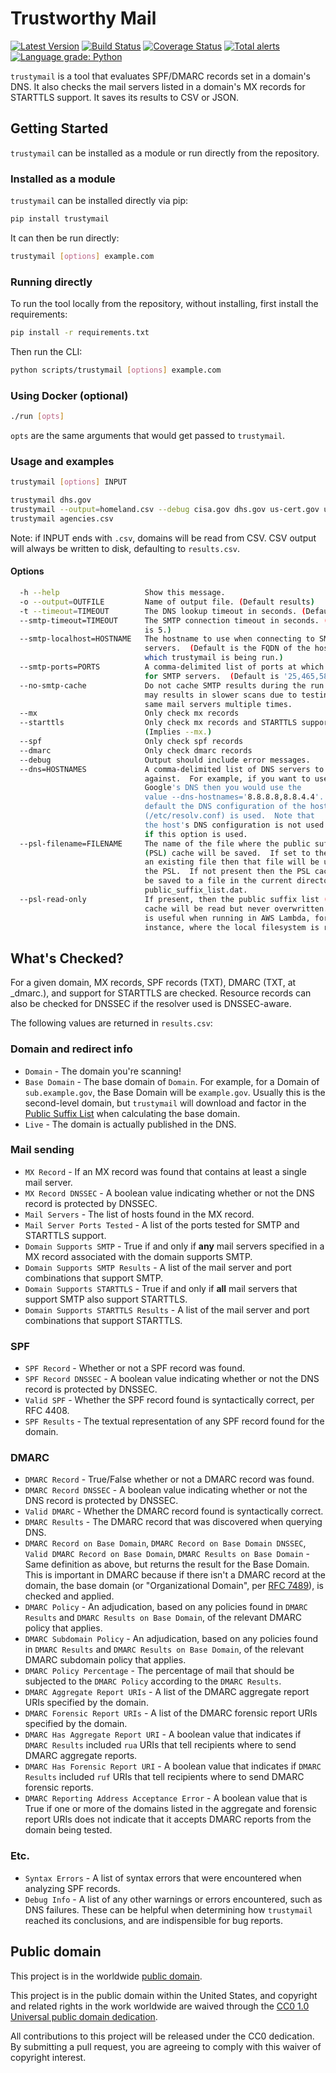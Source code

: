# Trustworthy Mail #

[![Latest Version](https://img.shields.io/pypi/v/trustymail.svg)](https://pypi.org/project/trustymail/)
[![Build Status](https://travis-ci.com/cisagov/trustymail.svg?branch=develop)](https://travis-ci.com/cisagov/trustymail)
[![Coverage Status](https://coveralls.io/repos/github/cisagov/trustymail/badge.svg?branch=develop)](https://coveralls.io/github/cisagov/trustymail?branch=develop)
[![Total alerts](https://img.shields.io/lgtm/alerts/g/cisagov/trustymail.svg?logo=lgtm&logoWidth=18)](https://lgtm.com/projects/g/cisagov/trustymail/alerts/)
[![Language grade: Python](https://img.shields.io/lgtm/grade/python/g/cisagov/trustymail.svg?logo=lgtm&logoWidth=18)](https://lgtm.com/projects/g/cisagov/trustymail/context:python)

`trustymail` is a tool that evaluates SPF/DMARC records set in a
domain's DNS. It also checks the mail servers listed in a domain's MX
records for STARTTLS support. It saves its results to CSV or JSON.

## Getting Started ##

`trustymail` can be installed as a module or run directly from the
repository.

### Installed as a module ###

`trustymail` can be installed directly via pip:

```bash
pip install trustymail
```

It can then be run directly:

```bash
trustymail [options] example.com
```

### Running directly ###

To run the tool locally from the repository, without installing, first
install the requirements:

```bash
pip install -r requirements.txt
```

Then run the CLI:

```bash
python scripts/trustymail [options] example.com
```

### Using Docker (optional)

```bash
./run [opts]
```

`opts` are the same arguments that would get passed to `trustymail`.

### Usage and examples ###

```bash
trustymail [options] INPUT

trustymail dhs.gov
trustymail --output=homeland.csv --debug cisa.gov dhs.gov us-cert.gov usss.gov
trustymail agencies.csv
```

Note: if INPUT ends with `.csv`, domains will be read from CSV. CSV
output will always be written to disk, defaulting to `results.csv`.

#### Options ####

```bash
  -h --help                   Show this message.
  -o --output=OUTFILE         Name of output file. (Default results)
  -t --timeout=TIMEOUT        The DNS lookup timeout in seconds. (Default is 5.)
  --smtp-timeout=TIMEOUT      The SMTP connection timeout in seconds. (Default
                              is 5.)
  --smtp-localhost=HOSTNAME   The hostname to use when connecting to SMTP
                              servers.  (Default is the FQDN of the host from
                              which trustymail is being run.)
  --smtp-ports=PORTS          A comma-delimited list of ports at which to look
                              for SMTP servers.  (Default is '25,465,587'.)
  --no-smtp-cache             Do not cache SMTP results during the run.  This
                              may results in slower scans due to testing the
                              same mail servers multiple times.
  --mx                        Only check mx records
  --starttls                  Only check mx records and STARTTLS support.
                              (Implies --mx.)
  --spf                       Only check spf records
  --dmarc                     Only check dmarc records
  --debug                     Output should include error messages.
  --dns=HOSTNAMES             A comma-delimited list of DNS servers to query
                              against.  For example, if you want to use
                              Google's DNS then you would use the
                              value --dns-hostnames='8.8.8.8,8.8.4.4'.  By
                              default the DNS configuration of the host OS
                              (/etc/resolv.conf) is used.  Note that
                              the host's DNS configuration is not used at all
                              if this option is used.
  --psl-filename=FILENAME     The name of the file where the public suffix list
                              (PSL) cache will be saved.  If set to the name of
                              an existing file then that file will be used as
                              the PSL.  If not present then the PSL cache will
                              be saved to a file in the current directory called
                              public_suffix_list.dat.
  --psl-read-only             If present, then the public suffix list (PSL)
                              cache will be read but never overwritten.  This
                              is useful when running in AWS Lambda, for
                              instance, where the local filesystem is read-only.
```

## What's Checked? ##

For a given domain, MX records, SPF records (TXT), DMARC (TXT, at
\_dmarc.<domain>), and support for STARTTLS are checked. Resource records can also be checked for DNSSEC if the resolver used is DNSSEC-aware.

The following values are returned in `results.csv`:

### Domain and redirect info ###

* `Domain` - The domain you're scanning!
* `Base Domain` - The base domain of `Domain`. For example, for a
  Domain of `sub.example.gov`, the Base Domain will be
  `example.gov`. Usually this is the second-level domain, but
  `trustymail` will download and factor in the [Public Suffix
  List](https://publicsuffix.org) when calculating the base domain.
* `Live` - The domain is actually published in the DNS.

### Mail sending ###

* `MX Record` - If an MX record was found that contains at least a
  single mail server.
* `MX Record DNSSEC` - A boolean value indicating whether or not the
  DNS record is protected by DNSSEC.
* `Mail Servers` - The list of hosts found in the MX record.
* `Mail Server Ports Tested` - A list of the ports tested for SMTP and
  STARTTLS support.
* `Domain Supports SMTP` - True if and only if __any__ mail servers
  specified in a MX record associated with the domain supports SMTP.
* `Domain Supports SMTP Results` - A list of the mail server and port
  combinations that support SMTP.
* `Domain Supports STARTTLS` - True if and only if __all__ mail
  servers that support SMTP also support STARTTLS.
* `Domain Supports STARTTLS Results` - A list of the mail server and
  port combinations that support STARTTLS.

### SPF ###

* `SPF Record` - Whether or not a SPF record was found.
* `SPF Record DNSSEC` - A boolean value indicating whether or not the
  DNS record is protected by DNSSEC.
* `Valid SPF` - Whether the SPF record found is syntactically correct,
  per RFC 4408.
* `SPF Results` - The textual representation of any SPF record found
  for the domain.

### DMARC ###

* `DMARC Record` - True/False whether or not a DMARC record was found.
* `DMARC Record DNSSEC` - A boolean value indicating whether or not
  the DNS record is protected by DNSSEC.
* `Valid DMARC` - Whether the DMARC record found is syntactically
  correct.
* `DMARC Results` - The DMARC record that was discovered when querying
  DNS.
* `DMARC Record on Base Domain`, `DMARC Record on Base Domain DNSSEC`,
  `Valid DMARC Record on Base Domain`, `DMARC Results on Base
  Domain` - Same definition as above, but returns the result for the
  Base Domain. This is important in DMARC because if there isn't a
  DMARC record at the domain, the base domain (or "Organizational
  Domain", per [RFC
  7489](https://tools.ietf.org/html/rfc7489#section-6.6.3)), is
  checked and applied.
* `DMARC Policy` - An adjudication, based on any policies found in
  `DMARC Results` and `DMARC Results on Base Domain`, of the relevant
  DMARC policy that applies.
* `DMARC Subdomain Policy` - An adjudication, based on any policies
  found in `DMARC Results` and `DMARC Results on Base Domain`, of the
  relevant DMARC subdomain policy that applies.
* `DMARC Policy Percentage` - The percentage of mail that should be
  subjected to the `DMARC Policy` according to the `DMARC Results`.
* `DMARC Aggregate Report URIs` - A list of the DMARC aggregate report
  URIs specified by the domain.
* `DMARC Forensic Report URIs` - A list of the DMARC forensic report
  URIs specified by the domain.
* `DMARC Has Aggregate Report URI` - A boolean value that indicates if
  `DMARC Results` included `rua` URIs that tell recipients where to
  send DMARC aggregate reports.
* `DMARC Has Forensic Report URI` - A boolean value that indicates if
  `DMARC Results` included `ruf` URIs that tell recipients where to
  send DMARC forensic reports.
* `DMARC Reporting Address Acceptance Error` - A boolean value that is
  True if one or more of the domains listed in the aggregate and
  forensic report URIs does not indicate that it accepts DMARC reports
  from the domain being tested.

### Etc. ###

* `Syntax Errors` - A list of syntax errors that were encountered when
  analyzing SPF records.
* `Debug Info` - A list of any other warnings or errors encountered,
  such as DNS failures.  These can be helpful when determining how
  `trustymail` reached its conclusions, and are indispensible for bug
  reports.

## Public domain ##

This project is in the worldwide [public domain](LICENSE.md).

This project is in the public domain within the United States, and
copyright and related rights in the work worldwide are waived through
the [CC0 1.0 Universal public domain
dedication](https://creativecommons.org/publicdomain/zero/1.0/).

All contributions to this project will be released under the CC0
dedication. By submitting a pull request, you are agreeing to comply
with this waiver of copyright interest.
